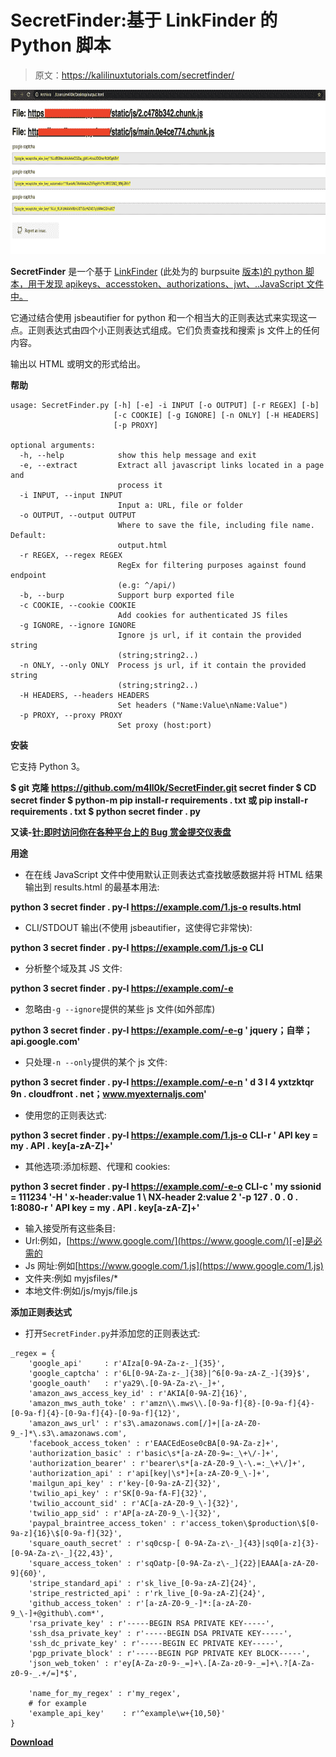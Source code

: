 # SecretFinder:基于 LinkFinder 的 Python 脚本

> 原文：<https://kalilinuxtutorials.com/secretfinder/>

[![SecretFinder : A Python Script Based On LinkFinder](img/455339d2f7c975f250a331ad407c24a1.png "SecretFinder : A Python Script Based On LinkFinder")](https://1.bp.blogspot.com/-eP2X7t83zhk/XwKhuYc3MdI/AAAAAAAAGyg/DjTTC2GmWTY-kWwFNUBI3Mt472xKtSEsQCLcBGAsYHQ/s1600/SecretFinder%25281%2529.png)

**SecretFinder** 是一个基于 [LinkFinder](https://github.com/GerbenJavado/LinkFinder) (此处为的 burpsuite [版本)的 python 脚本，用于发现 apikeys、accesstoken、authorizations、jwt、..JavaScript 文件中。](https://github.com/m4ll0k/BurpSuite-Secret_Finder)

它通过结合使用 jsbeautifier for python 和一个相当大的正则表达式来实现这一点。正则表达式由四个小正则表达式组成。它们负责查找和搜索 js 文件上的任何内容。

输出以 HTML 或明文的形式给出。

**帮助**

```
usage: SecretFinder.py [-h] [-e] -i INPUT [-o OUTPUT] [-r REGEX] [-b]
                       [-c COOKIE] [-g IGNORE] [-n ONLY] [-H HEADERS]
                       [-p PROXY]

optional arguments:
  -h, --help            show this help message and exit
  -e, --extract         Extract all javascript links located in a page and
                        process it
  -i INPUT, --input INPUT
                        Input a: URL, file or folder
  -o OUTPUT, --output OUTPUT
                        Where to save the file, including file name. Default:
                        output.html
  -r REGEX, --regex REGEX
                        RegEx for filtering purposes against found endpoint
                        (e.g: ^/api/)
  -b, --burp            Support burp exported file
  -c COOKIE, --cookie COOKIE
                        Add cookies for authenticated JS files
  -g IGNORE, --ignore IGNORE
                        Ignore js url, if it contain the provided string
                        (string;string2..)
  -n ONLY, --only ONLY  Process js url, if it contain the provided string
                        (string;string2..)
  -H HEADERS, --headers HEADERS
                        Set headers ("Name:Value\nName:Value")
  -p PROXY, --proxy PROXY
                        Set proxy (host:port) 
```

**安装**

它支持 Python 3。

**$ git 克隆 https://github.com/m4ll0k/SecretFinder.git secret finder
$ CD secret finder
$ python-m pip install-r requirements . txt 或 pip install-r requirements . txt $ python secret finder . py**

**又读-[针:即时访问你在各种平台上的 Bug 赏金提交仪表盘](https://kalilinuxtutorials.com/needle/)**

**用途**

*   在在线 JavaScript 文件中使用默认正则表达式查找敏感数据并将 HTML 结果输出到 results.html 的最基本用法:

**python 3 secret finder . py-I https://example.com/1.js-o results.html**

*   CLI/STDOUT 输出(不使用 jsbeautifier，这使得它非常快):

**python 3 secret finder . py-I https://example.com/1.js-o CLI**

*   分析整个域及其 JS 文件:

**python 3 secret finder . py-I https://example.com/-e**

*   忽略由`-g --ignore`提供的某些 js 文件(如外部库)

**python 3 secret finder . py-I https://example.com/-e-g ' jquery；自举；api.google.com'**

*   只处理`-n --only`提供的某个 js 文件:

**python 3 secret finder . py-I https://example.com/-e-n ' d 3 I 4 yxtzktqr 9n . cloudfront . net；www.myexternaljs.com'**

*   使用您的正则表达式:

**python 3 secret finder . py-I https://example.com/1.js-o CLI-r ' API key = my . API . key[a-zA-Z]+'**

*   其他选项:添加标题、代理和 cookies:

**python 3 secret finder . py-I https://example.com/-e-o CLI-c ' my ssionid = 111234 '-H ' x-header:value 1 \ NX-header 2:value 2 '-p 127 . 0 . 0 . 1:8080-r ' API key = my . API . key[a-zA-Z]+'**

*   输入接受所有这些条目:
*   Url:例如，[https://www.google.com/](https://www.google.com/)[-e]是必需的
*   Js 网址:例如[https://www.google.com/1.js](https://www.google.com/1.js)
*   文件夹:例如 myjsfiles/*
*   本地文件:例如/js/myjs/file.js

**添加正则表达式**

*   打开`SecretFinder.py`并添加您的正则表达式:

```
_regex = {
    'google_api'     : r'AIza[0-9A-Za-z-_]{35}',
    'google_captcha' : r'6L[0-9A-Za-z-_]{38}|^6[0-9a-zA-Z_-]{39}$',
    'google_oauth'   : r'ya29\.[0-9A-Za-z\-_]+',
    'amazon_aws_access_key_id' : r'AKIA[0-9A-Z]{16}',
    'amazon_mws_auth_toke' : r'amzn\\.mws\\.[0-9a-f]{8}-[0-9a-f]{4}-[0-9a-f]{4}-[0-9a-f]{4}-[0-9a-f]{12}',
    'amazon_aws_url' : r's3\.amazonaws.com[/]+|[a-zA-Z0-9_-]*\.s3\.amazonaws.com',
    'facebook_access_token' : r'EAACEdEose0cBA[0-9A-Za-z]+',
    'authorization_basic' : r'basic\s*[a-zA-Z0-9=:_\+\/-]+',
    'authorization_bearer' : r'bearer\s*[a-zA-Z0-9_\-\.=:_\+\/]+',
    'authorization_api' : r'api[key|\s*]+[a-zA-Z0-9_\-]+',
    'mailgun_api_key' : r'key-[0-9a-zA-Z]{32}',
    'twilio_api_key' : r'SK[0-9a-fA-F]{32}',
    'twilio_account_sid' : r'AC[a-zA-Z0-9_\-]{32}',
    'twilio_app_sid' : r'AP[a-zA-Z0-9_\-]{32}',
    'paypal_braintree_access_token' : r'access_token\$production\$[0-9a-z]{16}\$[0-9a-f]{32}',
    'square_oauth_secret' : r'sq0csp-[ 0-9A-Za-z\-_]{43}|sq0[a-z]{3}-[0-9A-Za-z\-_]{22,43}',
    'square_access_token' : r'sqOatp-[0-9A-Za-z\-_]{22}|EAAA[a-zA-Z0-9]{60}',
    'stripe_standard_api' : r'sk_live_[0-9a-zA-Z]{24}',
    'stripe_restricted_api' : r'rk_live_[0-9a-zA-Z]{24}',
    'github_access_token' : r'[a-zA-Z0-9_-]*:[a-zA-Z0-9_\-]+@github\.com*',
    'rsa_private_key' : r'-----BEGIN RSA PRIVATE KEY-----',
    'ssh_dsa_private_key' : r'-----BEGIN DSA PRIVATE KEY-----',
    'ssh_dc_private_key' : r'-----BEGIN EC PRIVATE KEY-----',
    'pgp_private_block' : r'-----BEGIN PGP PRIVATE KEY BLOCK-----',
    'json_web_token' : r'ey[A-Za-z0-9-_=]+\.[A-Za-z0-9-_=]+\.?[A-Za-z0-9-_.+/=]*$',

    'name_for_my_regex' : r'my_regex', 
    # for example
    'example_api_key'    : r'^example\w+{10,50}'
}
```

[**Download**](https://github.com/m4ll0k/SecretFinder)